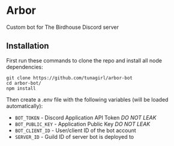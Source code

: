 # Arbor
Custom bot for The Birdhouse Discord server

## Installation
First run these commands to clone the repo and install all node dependencies:
```
git clone https://github.com/tunagirl/arbor-bot
cd arbor-bot/
npm install
```

Then create a .env file with the following variables (will be loaded automatically):
 * `BOT_TOKEN` - Discord Application API Token *DO NOT LEAK*
 * `BOT_PUBLIC_KEY` - Application Public Key *DO NOT LEAK*
 * `BOT_CLIENT_ID` - User/client ID of the bot account
 * `SERVER_ID` - Guild ID of server bot is deployed to
